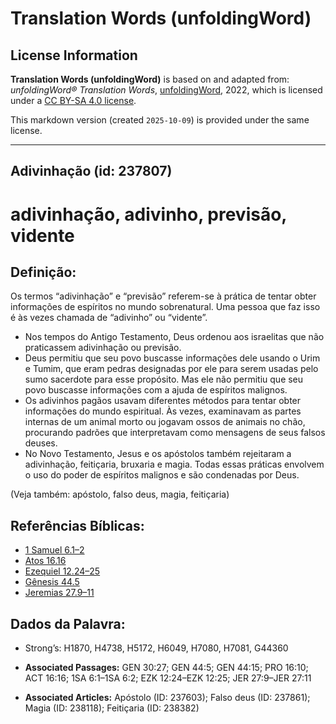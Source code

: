# Translation Words (unfoldingWord)

## License Information

**Translation Words (unfoldingWord)** is based on and adapted from: _unfoldingWord® Translation Words_, [unfoldingWord](https://unfoldingword.org/utw), 2022, which is licensed under a [CC BY-SA 4.0 license](https://creativecommons.org/licenses/by-sa/4.0/legalcode.en).

This markdown version (created `2025-10-09`) is provided under the same license.



--------------------------------

## Adivinhação (id: 237807)

adivinhação, adivinho, previsão, vidente
========================================

Definição:
----------

Os termos “adivinhação” e “previsão” referem\-se à prática de tentar obter informações de espíritos no mundo sobrenatural. Uma pessoa que faz isso é às vezes chamada de “adivinho” ou “vidente”.

* Nos tempos do Antigo Testamento, Deus ordenou aos israelitas que não praticassem adivinhação ou previsão.
* Deus permitiu que seu povo buscasse informações dele usando o Urim e Tumim, que eram pedras designadas por ele para serem usadas pelo sumo sacerdote para esse propósito. Mas ele não permitiu que seu povo buscasse informações com a ajuda de espíritos malignos.
* Os adivinhos pagãos usavam diferentes métodos para tentar obter informações do mundo espiritual. Às vezes, examinavam as partes internas de um animal morto ou jogavam ossos de animais no chão, procurando padrões que interpretavam como mensagens de seus falsos deuses.
* No Novo Testamento, Jesus e os apóstolos também rejeitaram a adivinhação, feitiçaria, bruxaria e magia. Todas essas práticas envolvem o uso do poder de espíritos malignos e são condenadas por Deus.

(Veja também: apóstolo, falso deus, magia, feitiçaria)

Referências Bíblicas:
---------------------

* [1 Samuel 6\.1–2](https://ref.ly/1Sam6:1-1Sam6:2)
* [Atos 16\.16](https://ref.ly/Acts16:16)
* [Ezequiel 12\.24–25](https://ref.ly/Ezek12:24-Ezek12:25)
* [Gênesis 44\.5](https://ref.ly/Gen44:5)
* [Jeremias 27\.9–11](https://ref.ly/Jer27:9-Jer27:11)

Dados da Palavra:
-----------------

* Strong’s: H1870, H4738, H5172, H6049, H7080, H7081, G44360

* **Associated Passages:** GEN 30:27; GEN 44:5; GEN 44:15; PRO 16:10; ACT 16:16; 1SA 6:1–1SA 6:2; EZK 12:24–EZK 12:25; JER 27:9–JER 27:11
* **Associated Articles:** Apóstolo (ID: 237603); Falso deus (ID: 237861); Magia (ID: 238118); Feitiçaria (ID: 238382)

